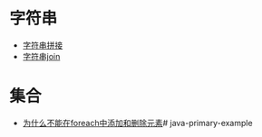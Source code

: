 # 字符串
- [字符串拼接](https://a601942905git.github.io/2019/03/06/Java%E5%9F%BA%E7%A1%80/%E5%AD%97%E7%AC%A6%E4%B8%B2/%E5%AD%97%E7%AC%A6%E4%B8%B2%E6%8B%BC%E6%8E%A5/%E5%AD%97%E7%AC%A6%E4%B8%B2%E6%8B%BC%E6%8E%A5/)
- [字符串join](https://a601942905git.github.io/2019/03/06/Java%E5%9F%BA%E7%A1%80/%E5%AD%97%E7%AC%A6%E4%B8%B2/%E5%AD%97%E7%AC%A6%E4%B8%B2Join/%E5%AD%97%E7%AC%A6%E4%B8%B2Join/)

# 集合
- [为什么不能在foreach中添加和删除元素](https://a601942905git.github.io/2019/03/06/Java%E5%9F%BA%E7%A1%80/%E9%9B%86%E5%90%88/%E4%B8%BA%E4%BB%80%E4%B9%88%E4%B8%8D%E8%83%BD%E5%9C%A8foreach%E4%B8%AD%E6%B7%BB%E5%8A%A0%E5%92%8C%E5%88%A0%E9%99%A4%E5%85%83%E7%B4%A0/%E4%B8%BA%E4%BB%80%E4%B9%88%E4%B8%8D%E8%83%BD%E5%9C%A8foreach%E4%B8%AD%E6%B7%BB%E5%8A%A0%E5%92%8C%E5%88%A0%E9%99%A4%E5%85%83%E7%B4%A0/)# java-primary-example
